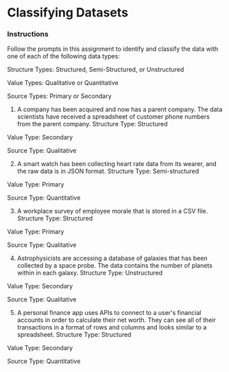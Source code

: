 # Classifying Datasets

### Instructions

Follow the prompts in this assignment to identify and classify the data with one of each of the following data types:

Structure Types: Structured, Semi-Structured, or Unstructured

Value Types: Qualitative or Quantitative

Source Types: Primary or Secondary

1. A company has been acquired and now has a parent company. The data scientists have received a spreadsheet of customer phone numbers from the parent company.
Structure Type: Structured

Value Type: Secondary

Source Type: Qualitative

2. A smart watch has been collecting heart rate data from its wearer, and the raw data is in JSON format.
Structure Type: Semi-structured

Value Type: Primary

Source Type: Quantitative

3. A workplace survey of employee morale that is stored in a CSV file.
Structure Type: Structured

Value Type: Primary

Source Type: Qualitative

4. Astrophysicists are accessing a database of galaxies that has been collected by a space probe. The data contains the number of planets within in each galaxy.
Structure Type: Unstructured

Value Type: Secondary

Source Type: Qualitative

5. A personal finance app uses APIs to connect to a user's financial accounts in order to calculate their net worth. They can see all of their transactions in a format of rows and columns and looks similar to a spreadsheet.
Structure Type: Structured

Value Type: Secondary

Source Type: Quantitative